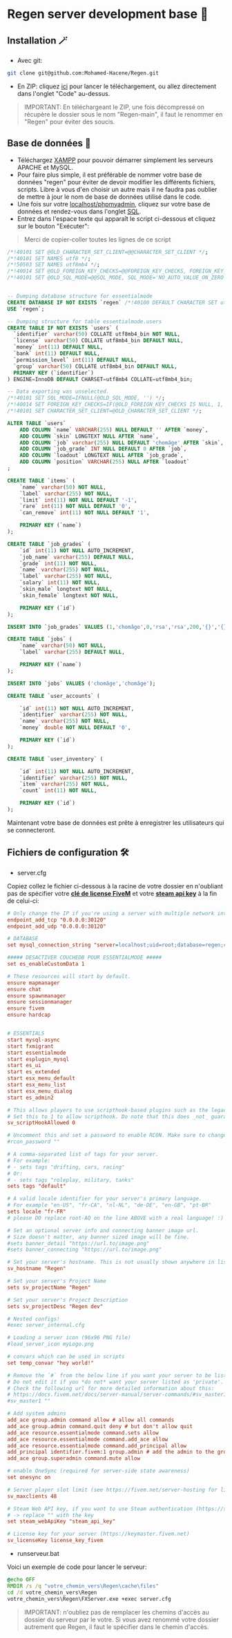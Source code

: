 # Regen server development base 🚀

## Installation 🪄

* Avec git:
```bash
git clone git@github.com:Mohamed-Hacene/Regen.git
```
* En ZIP: cliquez [ici](https://github.com/Mohamed-Hacene/Regen/archive/refs/heads/main.zip) pour lancer le téléchargement, ou allez directement dans l'onglet "Code" au-dessus.

> IMPORTANT: En téléchargeant le ZIP, une fois décompressé on récupère le dossier sous le nom "Regen-main", il faut le renommer en "Regen" pour éviter des soucis.

## Base de données 💾

* Téléchargez [XAMPP](https://www.apachefriends.org/fr/index.html) pour pouvoir démarrer simplement les serveurs APACHE et MySQL.
* Pour faire plus simple, il est préférable de nommer votre base de données "regen" pour éviter de devoir modifier les différents fichiers, scripts. Libre à vous d'en choisir un autre mais il ne faudra pas oublier de mettre à jour le nom de base de données utilisé dans le code.
* Une fois sur votre [localhost/phpmyadmin](http://localhost/phpmyadmin/index.php?route=/), cliquez sur votre base de données et rendez-vous dans l'onglet [SQL](http://localhost/phpmyadmin/index.php?route=/server/sql).
* Entrez dans l'espace texte qui apparaît le script ci-dessous et cliquez sur le bouton "Exécuter":
> Merci de copier-coller toutes les lignes de ce script
```sql
/*!40101 SET @OLD_CHARACTER_SET_CLIENT=@@CHARACTER_SET_CLIENT */;
/*!40101 SET NAMES utf8 */;
/*!50503 SET NAMES utf8mb4 */;
/*!40014 SET @OLD_FOREIGN_KEY_CHECKS=@@FOREIGN_KEY_CHECKS, FOREIGN_KEY_CHECKS=0 */;
/*!40101 SET @OLD_SQL_MODE=@@SQL_MODE, SQL_MODE='NO_AUTO_VALUE_ON_ZERO' */;


-- Dumping database structure for essentialmode
CREATE DATABASE IF NOT EXISTS `regen` /*!40100 DEFAULT CHARACTER SET utf8mb4 COLLATE utf8mb4_bin */;
USE `regen`;

-- Dumping structure for table essentialmode.users
CREATE TABLE IF NOT EXISTS `users` (
  `identifier` varchar(50) COLLATE utf8mb4_bin NOT NULL,
  `license` varchar(50) COLLATE utf8mb4_bin DEFAULT NULL,
  `money` int(11) DEFAULT NULL,
  `bank` int(11) DEFAULT NULL,
  `permission_level` int(11) DEFAULT NULL,
  `group` varchar(50) COLLATE utf8mb4_bin DEFAULT NULL,
  PRIMARY KEY (`identifier`)
) ENGINE=InnoDB DEFAULT CHARSET=utf8mb4 COLLATE=utf8mb4_bin;

-- Data exporting was unselected.
/*!40101 SET SQL_MODE=IFNULL(@OLD_SQL_MODE, '') */;
/*!40014 SET FOREIGN_KEY_CHECKS=IF(@OLD_FOREIGN_KEY_CHECKS IS NULL, 1, @OLD_FOREIGN_KEY_CHECKS) */;
/*!40101 SET CHARACTER_SET_CLIENT=@OLD_CHARACTER_SET_CLIENT */;

ALTER TABLE `users`
	ADD COLUMN `name` VARCHAR(255) NULL DEFAULT '' AFTER `money`,
	ADD COLUMN `skin` LONGTEXT NULL AFTER `name`,
	ADD COLUMN `job` varchar(255) NULL DEFAULT 'chomâge' AFTER `skin`,
	ADD COLUMN `job_grade` INT NULL DEFAULT 0 AFTER `job`,
	ADD COLUMN `loadout` LONGTEXT NULL AFTER `job_grade`,
	ADD COLUMN `position` VARCHAR(255) NULL AFTER `loadout`
;

CREATE TABLE `items` (
	`name` varchar(50) NOT NULL,
	`label` varchar(255) NOT NULL,
	`limit` int(11) NOT NULL DEFAULT '-1',
	`rare` int(11) NOT NULL DEFAULT '0',
	`can_remove` int(11) NOT NULL DEFAULT '1',

	PRIMARY KEY (`name`)
);

CREATE TABLE `job_grades` (
	`id` int(11) NOT NULL AUTO_INCREMENT,
	`job_name` varchar(255) DEFAULT NULL,
	`grade` int(11) NOT NULL,
	`name` varchar(255) NOT NULL,
	`label` varchar(255) NOT NULL,
	`salary` int(11) NOT NULL,
	`skin_male` longtext NOT NULL,
	`skin_female` longtext NOT NULL,

	PRIMARY KEY (`id`)
);

INSERT INTO `job_grades` VALUES (1,'chomâge',0,'rsa','rsa',200,'{}','{}');

CREATE TABLE `jobs` (
	`name` varchar(50) NOT NULL,
	`label` varchar(255) DEFAULT NULL,

	PRIMARY KEY (`name`)
);

INSERT INTO `jobs` VALUES ('chomâge','chomâge');

CREATE TABLE `user_accounts` (

	`id` int(11) NOT NULL AUTO_INCREMENT,
	`identifier` varchar(255) NOT NULL,
	`name` varchar(255) NOT NULL,
	`money` double NOT NULL DEFAULT '0',

	PRIMARY KEY (`id`)
);

CREATE TABLE `user_inventory` (

	`id` int(11) NOT NULL AUTO_INCREMENT,
	`identifier` varchar(255) NOT NULL,
	`item` varchar(255) NOT NULL,
	`count` int(11) NOT NULL,

	PRIMARY KEY (`id`)
);
```

Maintenant votre base de données est prête à enregistrer les utilisateurs qui se connecteront.

## Fichiers de configuration 🛠️

* server.cfg

Copiez collez le fichier ci-dessous à la racine de votre dossier en n'oubliant pas de spécifier votre [**clé de license FiveM**](https://keymaster.fivem.net) et votre [**steam api key**](https://steamcommunity.com/dev/apikey) à la fin de celui-ci:
```cfg
# Only change the IP if you're using a server with multiple network interfaces, otherwise change the port only.
endpoint_add_tcp "0.0.0.0:30120"
endpoint_add_udp "0.0.0.0:30120"

# DATABASE
set mysql_connection_string "server=localhost;uid=root;database=regen;charset=utf8mb4_danish_ci;sslmode=none;connectTimeout=40000;acquireTimeout=40000;waitForConnections=true;keepAlive=40;charset=utf8mb4"

##### DESACTIVER COUCHEDB POUR ESSENTIALMODE #####
set es_enableCustomData 1

# These resources will start by default.
ensure mapmanager
ensure chat
ensure spawnmanager
ensure sessionmanager
ensure fivem
ensure hardcap


# ESSENTIALS
start mysql-async
start fxmigrant
start essentialmode
start esplugin_mysql
start es_ui
start es_extended
start esx_menu_default
start esx_menu_list
start esx_menu_dialog
start es_admin2

# This allows players to use scripthook-based plugins such as the legacy Lambda Menu.
# Set this to 1 to allow scripthook. Do note that this does _not_ guarantee players won't be able to use external plugins.
sv_scriptHookAllowed 0

# Uncomment this and set a password to enable RCON. Make sure to change the password - it should look like rcon_password "YOURPASSWORD"
#rcon_password ""

# A comma-separated list of tags for your server.
# For example:
# - sets tags "drifting, cars, racing"
# Or:
# - sets tags "roleplay, military, tanks"
sets tags "default"

# A valid locale identifier for your server's primary language.
# For example "en-US", "fr-CA", "nl-NL", "de-DE", "en-GB", "pt-BR"
sets locale "fr-FR" 
# please DO replace root-AQ on the line ABOVE with a real language! :)

# Set an optional server info and connecting banner image url.
# Size doesn't matter, any banner sized image will be fine.
#sets banner_detail "https://url.to/image.png"
#sets banner_connecting "https://url.to/image.png"

# Set your server's hostname. This is not usually shown anywhere in listings.
sv_hostname "Regen"

# Set your server's Project Name
sets sv_projectName "Regen"

# Set your server's Project Description
sets sv_projectDesc "Regen dev"

# Nested configs!
#exec server_internal.cfg

# Loading a server icon (96x96 PNG file)
#load_server_icon myLogo.png

# convars which can be used in scripts
set temp_convar "hey world!"

# Remove the `#` from the below line if you want your server to be listed as 'private' in the server browser.
# Do not edit it if you *do not* want your server listed as 'private'.
# Check the following url for more detailed information about this:
# https://docs.fivem.net/docs/server-manual/server-commands/#sv_master1-newvalue
#sv_master1 ""

# Add system admins
add_ace group.admin command allow # allow all commands
add_ace group.admin command.quit deny # but don't allow quit
add_ace resource.essentialmode command.sets allow
add_ace resource.essentialmode command.add_ace allow
add_ace resource.essentialmode command.add_principal allow
add_principal identifier.fivem:1 group.admin # add the admin to the group
add_ace group.superadmin command.mute allow

# enable OneSync (required for server-side state awareness)
set onesync on

# Server player slot limit (see https://fivem.net/server-hosting for limits)
sv_maxclients 48

# Steam Web API key, if you want to use Steam authentication (https://steamcommunity.com/dev/apikey)
# -> replace "" with the key
set steam_webApiKey "steam_api_key"

# License key for your server (https://keymaster.fivem.net)
sv_licenseKey license_key_fivem
```

* runserveur.bat

Voici un exemple de code pour lancer le serveur:
```bat
@echo OFF
RMDIR /s /q "votre_chemin_vers\Regen\cache\files"
cd /d votre_chemin_vers\Regen
votre_chemin_vers\Regen\FXServer.exe +exec server.cfg
```
> IMPORTANT: n'oubliez pas de remplacer les chemins d'accès au dossier du serveur par le votre. Si vous avez renommé votre dossier autrement que Regen, il faut le spécifier dans le chemin d'accès.